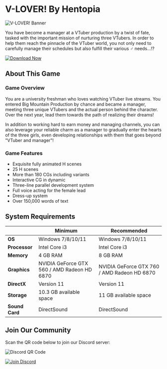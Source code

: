 # V-LOVER! By Hentopia

![V-LOVER! Banner](https://shared.fastly.steamstatic.com/store_item_assets/steam/apps/3044740/capsule_616x353.jpg?t=1752337218) <!-- Replace with actual banner image -->

You have become a manager at a VTuber production by a twist of fate, tasked with the important mission of nurturing three VTubers. In order to help them reach the pinnacle of the VTuber world, you not only need to carefully manage their schedules but also fulfill their various ♂ needs...!?

[![Download Now](https://img.shields.io/badge/Download-V--LOVER!-brightgreen?style=for-the-badge&logo=download)](https://hentaif95.com/v-lover/)

## About This Game

### Game Overview
You are a university freshman who loves watching VTuber live streams. You entered Big Mountain Production by chance and became a manager, meeting three unique VTubers and the actual person behind the character. Over the next year, lead them towards the path of realizing their dreams!

In addition to working hard to earn money and managing channels, you can also leverage your reliable charm as a manager to gradually enter the hearts of the three girls, even developing relationships with them that goes beyond "VTuber and manager"!

### Game Features
- Exquisite fully animated H scenes
- 25 H scenes
- More than 180 CGs including variants
- Interactive CG in dynamic
- Three-line parallel development system
- Full voice acting for the female lead
- Dress-up system
- Over 150,000 words of text

## System Requirements

| | Minimum | Recommended |
|----------|----------------|----------------|
| **OS** | Windows 7/8/10/11 | Windows 7/8/10/11 |
| **Processor** | Intel Core i3 | Intel Core i3 |
| **Memory** | 4 GB RAM | 8 GB RAM |
| **Graphics** | NVIDIA GeForce GTX 560 / AMD Radeon HD 6870 | NVIDIA GeForce GTX 760 / AMD Radeon HD 6870 |
| **DirectX** | Version 11 | Version 11 |
| **Storage** | 10.3 GB available space | 11 GB available space |
| **Sound Card** | DirectSound | DirectSound |

## Join Our Community

Scan the QR code below to join our Discord server:

![Discord QR Code](https://api.qrserver.com/v1/create-qr-code/?size=150x150&data=https://discord.gg/t4kmCEQP2x) <!-- This will generate a QR code -->

[![Join Discord](https://img.shields.io/badge/Join-Discord-7289DA?style=for-the-badge&logo=discord)](https://discord.gg/t4kmCEQP2x)
